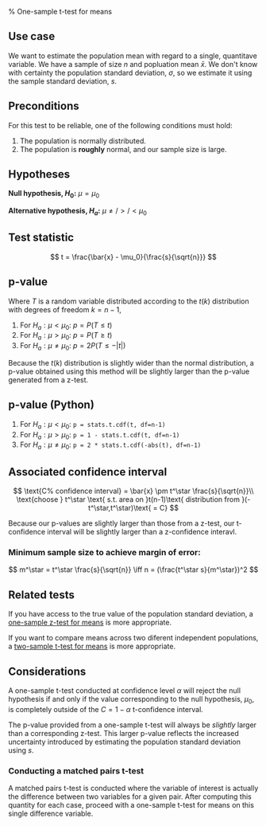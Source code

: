 % One-sample t-test for means
## Use case
We want to estimate the population mean with regard to a single, quantitave variable. We have a sample of size $n$ and popluation mean $\bar{x}$. We don't know with certainty the population standard deviation, $\sigma$, so we estimate it using the sample standard deviation, $s$.

## Preconditions
For this test to be reliable, one of the following conditions must hold:

1. The population is normally distributed.
2. The population is **roughly** normal, and our sample size is large.

## Hypotheses

**Null hypothesis, $H_0$:** $\mu = \mu_0$

**Alternative hypothesis, $H_a$:** $\mu \ne/>/< \mu_0$

## Test statistic
$$
	t = \frac{\bar{x} - \mu_0}{\frac{s}{\sqrt{n}}}
$$

## p-value
Where $T$ is a random variable distributed according to the $t(k)$ distribution with degrees of freedom $k = n-1$,

1. For $H_a : \mu < \mu_0$: $p = P(T \le t)$
2. For $H_a : \mu > \mu_0$: $p = P(T \ge t)$
3. For $H_a : \mu \ne \mu_0$: $p = 2P(T \le -|t|)$

Because the $t(k)$ distribution is slightly wider than the normal distribution, a p-value obtained using this method will be slightly larger than the p-value generated from a z-test.

## p-value (Python)
1. For $H_a : \mu < \mu_0$: `p = stats.t.cdf(t, df=n-1)`
2. For $H_a : \mu > \mu_0$: `p = 1 - stats.t.cdf(t, df=n-1)`
3. For $H_a : \mu \ne \mu_0$: `p = 2 * stats.t.cdf(-abs(t), df=n-1)`

## Associated confidence interval
$$
\text{C% confidence interval} = \bar{x} \pm t^\star \frac{s}{\sqrt{n}}\\
\text{choose } t^\star \text{ s.t. area on }t(n-1)\text{ distribution from }(-t^\star,t^\star)\text{ = C}
$$

Because our p-values are slightly larger than those from a z-test, our t-confidence interval will be slightly larger than a z-confidence interavl.

### Minimum sample size to achieve margin of error:
$$
	m^\star = t^\star \frac{s}{\sqrt{n}} \iff n = (\frac{t^\star s}{m^\star})^2
$$

## Related tests
If you have access to the true value of the population standard deviation, a [one-sample z-test for means](ztest.html) is more appropriate.

If you want to compare means across two diferent independent populations, a [two-sample t-test for means](twottest.html) is more appropriate.

## Considerations
A one-sample t-test conducted at confidence level $\alpha$ will reject the null hypothesis if and only if the value corresponding to the null hypothesis, $\mu_0$, is completely outside of the $C = 1-\alpha$ t-confidence interval.

The p-value provided from a one-sample t-test will always be *slightly* larger than a corresponding z-test. This larger p-value reflects the increased uncertainty introduced by estimating the population standard deviation using $s$.

### Conducting a matched pairs t-test
A matched pairs t-test is conducted where the variable of interest is actually the difference between two variables for a given pair. After computing this quantity for each case, proceed with a one-sample t-test for means on this single difference variable.
